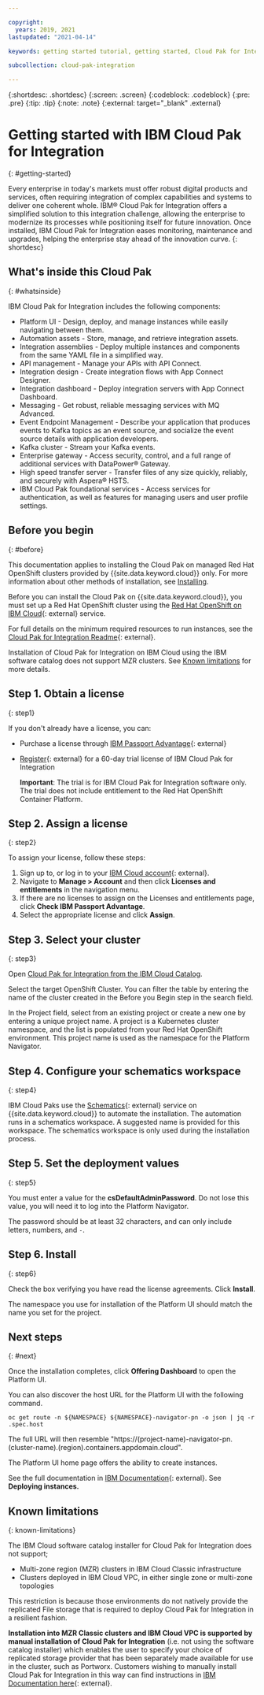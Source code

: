 ```yaml
---

copyright:
  years: 2019, 2021
lastupdated: "2021-04-14"

keywords: getting started tutorial, getting started, Cloud Pak for Integration, integration

subcollection: cloud-pak-integration

---
```


{:shortdesc: .shortdesc}
{:screen: .screen}
{:codeblock: .codeblock}
{:pre: .pre}
{:tip: .tip}
{:note: .note}
{:external: target="_blank" .external}


# Getting started with IBM Cloud Pak for Integration
{: #getting-started}

Every enterprise in today's markets must offer robust digital products and services, often requiring integration of complex capabilities and systems to deliver one coherent whole. IBM® Cloud Pak for Integration offers a simplified solution to this integration challenge, allowing the enterprise to modernize its processes while positioning itself for future innovation. Once installed, IBM Cloud Pak for Integration eases monitoring, maintenance and upgrades, helping the enterprise stay ahead of the innovation curve.
{: shortdesc}

## What's inside this Cloud Pak
{: #whatsinside}

IBM Cloud Pak for Integration includes the following components:

- Platform UI - Design, deploy, and manage instances while easily navigating between them.
- Automation assets - Store, manage, and retrieve integration assets.
- Integration assemblies - Deploy multiple instances and components from the same YAML file in a simplified way.
- API management - Manage your APIs with API Connect.
- Integration design - Create integration flows with App Connect Designer.
- Integration dashboard - Deploy integration servers with App Connect Dashboard.
- Messaging - Get robust, reliable messaging services with MQ Advanced.
- Event Endpoint Management - Describe your application that produces events to Kafka topics as an event source, and socialize the event source details with application developers.
- Kafka cluster - Stream your Kafka events.
- Enterprise gateway - Access security, control, and a full range of additional services with DataPower® Gateway.
- High speed transfer server - Transfer files of any size quickly, reliably, and securely with Aspera® HSTS.
- IBM Cloud Pak foundational services - Access services for authentication, as well as features for managing users and user profile settings.


## Before you begin
{: #before}

This documentation applies to installing the Cloud Pak on managed Red Hat OpenShift clusters provided by {{site.data.keyword.cloud}} only. For more information about other methods of installation, see [Installing](https://www.ibm.com/docs/en/cloud-paks/cp-integration/latest?topic=installing).

Before you can install the Cloud Pak on {{site.data.keyword.cloud}}, you must set up a Red Hat OpenShift cluster using the [Red Hat OpenShift on IBM Cloud](https://cloud.ibm.com/kubernetes/catalog/openshiftcluster){: external} service.

For full details on the minimum required resources to run instances, see the [Cloud Pak for Integration Readme](https://cloud.ibm.com/catalog/content/ibm-cp-integration#about){: external}.

Installation of Cloud Pak for Integration on IBM Cloud using the IBM software catalog does not support MZR clusters. See [Known limitations](#known-limitations) for more details.

## Step 1. Obtain a license
{: step1}

If you don't already have a license, you can:

- Purchase a license through [IBM Passport Advantage](https://www.ibm.com/software/passportadvantage/index.html){: external}
- [Register](https://www.ibm.com/account/reg/signup?formid=urx-46640){: external} for a 60-day trial license of IBM Cloud Pak for Integration

  **Important**: The trial is for IBM Cloud Pak for Integration software only. The trial does not include entitlement to the Red Hat OpenShift Container Platform.

## Step 2. Assign a license
{: step2}

To assign your license, follow these steps:

1. Sign up to, or log in to your [IBM Cloud account](https://cloud.ibm.com/login){: external}.
2. Navigate to **Manage > Account** and then click **Licenses and entitlements** in the navigation menu.
3. If there are no licenses to assign on the Licenses and entitlements page, click **Check IBM Passport Advantage**.
4. Select the appropriate license and click **Assign**.

## Step 3. Select your cluster
{: step3}

Open [Cloud Pak for Integration from the IBM Cloud Catalog](https://cloud.ibm.com/catalog/content/ibm-cp-integration).

Select the target OpenShift Cluster. You can filter the table by entering the name of the cluster created in the Before you Begin step in the search field.

In the Project field, select from an existing project or create a new one by entering a unique project name. A project is a Kubernetes cluster namespace, and the list is populated from your Red Hat OpenShift environment.  This project name is used as the namespace for the Platform Navigator.

## Step 4. Configure your schematics workspace
{: step4}

IBM Cloud Paks use the [Schematics](https://www.ibm.com/cloud/schematics){: external} service on {{site.data.keyword.cloud}} to automate the installation. The automation runs in a schematics workspace. A suggested name is provided for this workspace. The schematics workspace is only used during the installation process.

## Step 5. Set the deployment values
{: step5}

You must enter a value for the **csDefaultAdminPassword**.  Do not lose this value, you will need it to log into the Platform Navigator.

The password should be at least 32 characters, and can only include letters, numbers, and `-`.

## Step 6. Install
{: step6}

Check the box verifying you have read the license agreements.  Click **Install**.

The namespace you use for installation of the Platform UI should match the name you set for the project.


## Next steps
{: #next}

Once the installation completes, click **Offering Dashboard** to open the Platform UI.

You can also discover the host URL for the Platform UI with the following command.

`oc get route -n ${NAMESPACE} ${NAMESPACE}-navigator-pn -o json | jq -r .spec.host`

The full URL will then resemble "https://(project-name)-navigator-pn.(cluster-name).(region).containers.appdomain.cloud".

The Platform UI home page offers the ability to create instances.

See the full documentation in [IBM Documentation](https://www.ibm.com/docs/en/cloud-paks/cp-integration){: external}.  See **Deploying instances.**


## Known limitations
{: known-limitations}

The IBM Cloud software catalog installer for Cloud Pak for Integration does not support;
- Multi-zone region (MZR) clusters in IBM Cloud Classic infrastructure
- Clusters deployed in IBM Cloud VPC, in either single zone or multi-zone topologies

This restriction is because those environments do not natively provide the replicated File storage that is required to deploy Cloud Pak for Integration in a resilient fashion.

**Installation into MZR Classic clusters and IBM Cloud VPC is supported by manual installation of Cloud Pak for Integration** (i.e. not using the software catalog installer) which enables the user to specify your choice of replicated storage provider that has been separately made available for use in the cluster, such as Portworx. Customers wishing to manually install Cloud Pak for Integration in this way can find instructions in [IBM Documentation here](https://www.ibm.com/docs/en/cloud-paks/cp-integration/2021.1?topic=installing){: external}.

